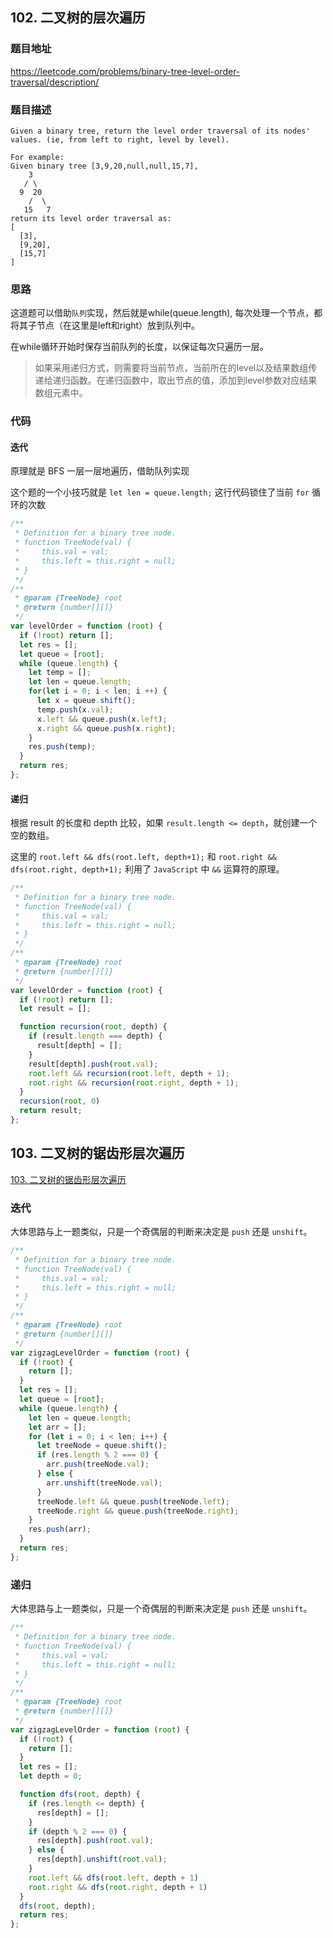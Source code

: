 ## 102. 二叉树的层次遍历

### 题目地址

https://leetcode.com/problems/binary-tree-level-order-traversal/description/

### 题目描述

```
Given a binary tree, return the level order traversal of its nodes' values. (ie, from left to right, level by level).

For example:
Given binary tree [3,9,20,null,null,15,7],
    3
   / \
  9  20
    /  \
   15   7
return its level order traversal as:
[
  [3],
  [9,20],
  [15,7]
]
```

### 思路

这道题可以借助`队列`实现，然后就是while(queue.length), 每次处理一个节点，都将其子节点（在这里是left和right）放到队列中。

在while循环开始时保存当前队列的长度，以保证每次只遍历一层。

> 如果采用递归方式，则需要将当前节点，当前所在的level以及结果数组传递给递归函数。在递归函数中，取出节点的值，添加到level参数对应结果数组元素中。

### 代码

#### 迭代

原理就是 BFS 一层一层地遍历，借助队列实现

这个题的一个小技巧就是 `let len = queue.length;` 这行代码锁住了当前 `for` 循环的次数

```javascript
/**
 * Definition for a binary tree node.
 * function TreeNode(val) {
 *     this.val = val;
 *     this.left = this.right = null;
 * }
 */
/**
 * @param {TreeNode} root
 * @return {number[][]}
 */
var levelOrder = function (root) {
  if (!root) return [];
  let res = [];
  let queue = [root];
  while (queue.length) {
    let temp = [];
    let len = queue.length;
    for(let i = 0; i < len; i ++) {
      let x = queue.shift();
      temp.push(x.val);
      x.left && queue.push(x.left);
      x.right && queue.push(x.right);
    }
    res.push(temp);
  }
  return res;
};
```

#### 递归

根据 result 的长度和 depth 比较，如果 `result.length <= depth`，就创建一个空的数组。

这里的 `root.left && dfs(root.left, depth+1);` 和 `root.right && dfs(root.right, depth+1);` 利用了 `JavaScript` 中 `&&` 运算符的原理。

```javascript
/**
 * Definition for a binary tree node.
 * function TreeNode(val) {
 *     this.val = val;
 *     this.left = this.right = null;
 * }
 */
/**
 * @param {TreeNode} root
 * @return {number[][]}
 */
var levelOrder = function (root) {
  if (!root) return [];
  let result = [];

  function recursion(root, depth) {
    if (result.length === depth) {
      result[depth] = [];
    }
    result[depth].push(root.val);
    root.left && recursion(root.left, depth + 1);
    root.right && recursion(root.right, depth + 1);
  }
  recursion(root, 0)
  return result;
};
```

## 103. 二叉树的锯齿形层次遍历

[103. 二叉树的锯齿形层次遍历](https://leetcode-cn.com/problems/binary-tree-zigzag-level-order-traversal/)

### 迭代

大体思路与上一题类似，只是一个奇偶层的判断来决定是 `push` 还是 `unshift`。

```javascript
/**
 * Definition for a binary tree node.
 * function TreeNode(val) {
 *     this.val = val;
 *     this.left = this.right = null;
 * }
 */
/**
 * @param {TreeNode} root
 * @return {number[][]}
 */
var zigzagLevelOrder = function (root) {
  if (!root) {
    return [];
  }
  let res = [];
  let queue = [root];
  while (queue.length) {
    let len = queue.length;
    let arr = [];
    for (let i = 0; i < len; i++) {
      let treeNode = queue.shift();
      if (res.length % 2 === 0) {
        arr.push(treeNode.val);
      } else {
        arr.unshift(treeNode.val);
      }
      treeNode.left && queue.push(treeNode.left);
      treeNode.right && queue.push(treeNode.right);
    }
    res.push(arr);
  }
  return res;
};
```

### 递归

大体思路与上一题类似，只是一个奇偶层的判断来决定是 `push` 还是 `unshift`。

```javascript
/**
 * Definition for a binary tree node.
 * function TreeNode(val) {
 *     this.val = val;
 *     this.left = this.right = null;
 * }
 */
/**
 * @param {TreeNode} root
 * @return {number[][]}
 */
var zigzagLevelOrder = function (root) {
  if (!root) {
    return [];
  }
  let res = [];
  let depth = 0;

  function dfs(root, depth) {
    if (res.length <= depth) {
      res[depth] = [];
    }
    if (depth % 2 === 0) {
      res[depth].push(root.val);
    } else {
      res[depth].unshift(root.val);
    }
    root.left && dfs(root.left, depth + 1) 
    root.right && dfs(root.right, depth + 1)
  }
  dfs(root, depth);
  return res;
};
```

